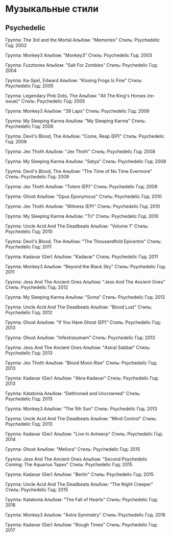 # Музыкальные стили

## Psychedelic

Группа: The 3rd and the Mortal
Альбом: "Memories"
Стиль: Psychedelic
Год: 2002

Группа: Monkey3
Альбом: "Monkey3"
Стиль: Psychedelic
Год: 2003

Группа: Fuzztones
Альбом: "Salt For Zombies"
Стиль: Psychedelic
Год: 2004

Группа: Ka-Spel, Edward
Альбом: "Kissing Frogs Is Fine"
Стиль: Psychedelic
Год: 2005

Группа: Legendary Pink Dots, The
Альбом: "All The King's Horses (re-issue)"
Стиль: Psychedelic
Год: 2005

Группа: Monkey3
Альбом: "39 Laps"
Стиль: Psychedelic
Год: 2006

Группа: My Sleeping Karma
Альбом: "My Sleeping Karma"
Стиль: Psychedelic
Год: 2006

Группа: Devil's Blood, The
Альбом: "Come, Reap (EP)"
Стиль: Psychedelic
Год: 2008

Группа: Jex Thoth
Альбом: "Jex Thoth"
Стиль: Psychedelic
Год: 2008

Группа: My Sleeping Karma
Альбом: "Satya"
Стиль: Psychedelic
Год: 2008

Группа: Devil's Blood, The
Альбом: "The Time of No Time Evermore"
Стиль: Psychedelic
Год: 2009

Группа: Jex Thoth
Альбом: "Totem (EP)"
Стиль: Psychedelic
Год: 2009

Группа: Ghost
Альбом: "Opus Eponymous"
Стиль: Psychedelic
Год: 2010

Группа: Jex Thoth
Альбом: "Witness (EP)"
Стиль: Psychedelic
Год: 2010

Группа: My Sleeping Karma
Альбом: "Tri"
Стиль: Psychedelic
Год: 2010

Группа: Uncle Acid And The Deadbeats
Альбом: "Volume 1"
Стиль: Psychedelic
Год: 2010

Группа: Devil's Blood, The
Альбом: "The Thousandfold Epicentre"
Стиль: Psychedelic
Год: 2011

Группа: Kadavar (Ger)
Альбом: "Kadavar"
Стиль: Psychedelic
Год: 2011

Группа: Monkey3
Альбом: "Beyond the Black Sky"
Стиль: Psychedelic
Год: 2011

Группа: Jess And The Ancient Ones
Альбом: "Jess And The Ancient Ones"
Стиль: Psychedelic
Год: 2012

Группа: My Sleeping Karma
Альбом: "Soma"
Стиль: Psychedelic
Год: 2012

Группа: Uncle Acid And The Deadbeats
Альбом: "Blood Lust"
Стиль: Psychedelic
Год: 2012

Группа: Ghost
Альбом: "If You Have Ghost (EP)"
Стиль: Psychedelic
Год: 2013

Группа: Ghost
Альбом: "Infestissumam"
Стиль: Psychedelic
Год: 2013

Группа: Jess And The Ancient Ones
Альбом: "Astral Sabbat"
Стиль: Psychedelic
Год: 2013

Группа: Jex Thoth
Альбом: "Blood Moon Rise"
Стиль: Psychedelic
Год: 2013

Группа: Kadavar (Ger)
Альбом: "Abra Kadavar"
Стиль: Psychedelic
Год: 2013

Группа: Katatonia
Альбом: "Dethroned and Uncrowned"
Стиль: Psychedelic
Год: 2013

Группа: Monkey3
Альбом: "The 5th Sun"
Стиль: Psychedelic
Год: 2013

Группа: Uncle Acid And The Deadbeats
Альбом: "Mind Control"
Стиль: Psychedelic
Год: 2013

Группа: Kadavar (Ger)
Альбом: "Live In Antwerp"
Стиль: Psychedelic
Год: 2014

Группа: Ghost
Альбом: "Meliora"
Стиль: Psychedelic
Год: 2015

Группа: Jess And The Ancient Ones
Альбом: "Second Psychedelic Coming: The Aquarius Tapes"
Стиль: Psychedelic
Год: 2015

Группа: Kadavar (Ger)
Альбом: "Berlin"
Стиль: Psychedelic
Год: 2015

Группа: Uncle Acid And The Deadbeats
Альбом: "The Night Creeper"
Стиль: Psychedelic
Год: 2015

Группа: Katatonia
Альбом: "The Fall of Hearts"
Стиль: Psychedelic
Год: 2016

Группа: Monkey3
Альбом: "Astra Symmetry"
Стиль: Psychedelic
Год: 2016

Группа: Kadavar (Ger)
Альбом: "Rough Times"
Стиль: Psychedelic
Год: 2017

